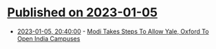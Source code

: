 # [Published on 2023-01-05](index.md)

* [2023-01-05, 20:40:00](https://news.slashdot.org/story/23/01/05/1747213/modi-takes-steps-to-allow-yale-oxford-to-open-india-campuses?utm_source=rss1.0mainlinkanon&utm_medium=feed) - [Modi Takes Steps To Allow Yale, Oxford To Open India Campuses](https://news.slashdot.org/story/23/01/05/1747213/modi-takes-steps-to-allow-yale-oxford-to-open-india-campuses?utm_source=rss1.0mainlinkanon&utm_medium=feed)
